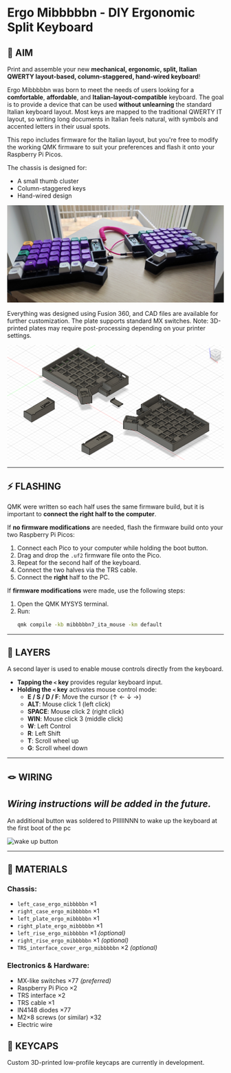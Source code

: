 # Ergo Mibbbbbn - DIY Ergonomic Split Keyboard

## 🎯 AIM

Print and assemble your new **mechanical, ergonomic, split, Italian QWERTY layout-based, column-staggered, hand-wired keyboard**!

Ergo Mibbbbbn was born to meet the needs of users looking for a **comfortable**, **affordable**, and **Italian-layout-compatible** keyboard. The goal is to provide a device that can be used **without unlearning** the standard Italian keyboard layout. Most keys are mapped to the traditional QWERTY IT layout, so writing long documents in Italian feels natural, with symbols and accented letters in their usual spots.

This repo includes firmware for the Italian layout, but you're free to modify the working QMK firmware to suit your preferences and flash it onto your Raspberry Pi Picos.

The chassis is designed for:
- A small thumb cluster
- Column-staggered keys
- Hand-wired design

<!-- BREAKPOINT -->
![flat view](Pics/Photos/flat_trs_3.jpg)
<!-- BREAKPOINT -->

Everything was designed using Fusion 360, and CAD files are available for further customization. The plate supports standard MX switches. Note: 3D-printed plates may require post-processing depending on your printer settings.
<!-- BREAKPOINT -->
![fusion360_screenshot](Pics/Fusion360/side_view.png)
<!-- BREAKPOINT -->
---

## ⚡​ FLASHING

QMK were written so each half uses the same firmware build, but it is important to **connect the right half to the computer**.

If **no firmware modifications** are needed, flash the firmware build onto your two Raspberry Pi Picos:

1. Connect each Pico to your computer while holding the boot button.
2. Drag and drop the `.uf2` firmware file onto the Pico.
3. Repeat for the second half of the keyboard.
4. Connect the two halves via the TRS cable.
5. Connect the **right** half to the PC.

If **firmware modifications** were made, use the following steps:

1. Open the QMK MYSYS terminal.
2. Run:
   ```bash
   qmk compile -kb mibbbbbn7_ita_mouse -km default

---

## 💅​ LAYERS

A second layer is used to enable mouse controls directly from the keyboard.

- **Tapping the `<` key** provides regular keyboard input.
- **Holding the `<` key** activates mouse control mode:
  - **E / S / D / F**: Move the cursor (↑ ← ↓ →)
  - **ALT**: Mouse click 1 (left click)
  - **SPACE**: Mouse click 2 (right click)
  - **WIN**: Mouse click 3 (middle click)
  - **W**: Left Control
  - **R**: Left Shift
  - **T**: Scroll wheel up
  - **G**: Scroll wheel down

---
## 🪢​ WIRING

*Wiring instructions will be added in the future.*
---
An additional button was soldered to PIIIIINNN to wake up the keyboard at the first boot of the pc
<!-- BREAKPOINT -->
![wake up button](Pics/Photos/initialize_button_1.jpg)
<!-- BREAKPOINT -->
---
## 🧱​ MATERIALS

### Chassis:
- `left_case_ergo_mibbbbbn` ×1  
- `right_case_ergo_mibbbbbn` ×1  
- `left_plate_ergo_mibbbbbn` ×1  
- `right_plate_ergo_mibbbbbn` ×1  
- `left_rise_ergo_mibbbbbn` ×1 *(optional)*  
- `right_rise_ergo_mibbbbbn` ×1 *(optional)*  
- `TRS_interface_cover_ergo_mibbbbbn` ×2 *(optional)*  

### Electronics & Hardware:
- MX-like switches ×77 *(preferred)*
- Raspberry Pi Pico ×2  
- TRS interface ×2  
- TRS cable ×1  
- IN4148 diodes ×77  
- M2×8 screws (or similar) ×32  
- Electric wire  

## 🧢 KEYCAPS

Custom 3D-printed low-profile keycaps are currently in development.
